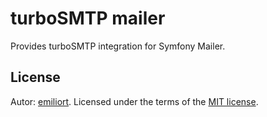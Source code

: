 # turboSMTP mailer

Provides turboSMTP integration for Symfony Mailer.

## License

Autor: [emiliort](https://github.com/emiliort).
Licensed under the terms of the [MIT license](LICENSE).
